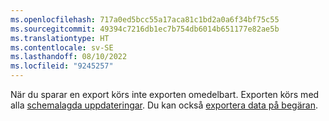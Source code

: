 ```yaml
---
ms.openlocfilehash: 717a0ed5bcc55a17aca81c1bd2a0a6f34bf75c55
ms.sourcegitcommit: 49394c7216db1ec7b754db6014b651177e82ae5b
ms.translationtype: HT
ms.contentlocale: sv-SE
ms.lasthandoff: 08/10/2022
ms.locfileid: "9245257"
---
```

När du sparar en export körs inte exporten omedelbart. Exporten körs med alla [schemalagda uppdateringar](../schedule-refresh.md). Du kan också [exportera data på begäran](../export-destinations.md#run-exports-on-demand).